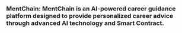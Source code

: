

### **MentChain: MentChain is an AI-powered career guidance platform designed to provide personalized career advice through advanced AI technology and Smart Contract.**
